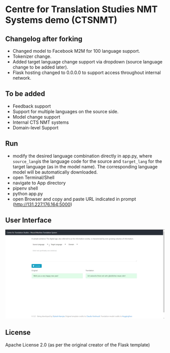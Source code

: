# Centre for Translation Studies NMT Systems demo (CTSNMT)

## Changelog after forking

- Changed model to Facebook M2M for 100 language support.
- Tokenizer change.
- Added target language change support via dropdown (source language change to be added later).
- Flask hosting changed to 0.0.0.0 to support access throughout internal network.

## To be added

- Feedback support
- Support for multiple languages on the source side.
- Model change support
- Internal CTS NMT systems
- Domain-level Support
## Run
- modify the desired language combination directly in app.py, where `source_lang`is the language code for the source and `target_lang` for the target language (as in the model name). The corresponding language model will be automatically downloaded.
- open Terminal/Shell
- navigate to App directory
- pipenv shell
- python app.py
- open Browser and copy and paste URL indicated in prompt (http://131.227.176.164:5000)

## User Interface

![alt text](screen.png?raw=true "User Interface")

## License
Apache License 2.0 (as per the original creator of the Flask template)
 
